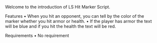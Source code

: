 Welcome to the introduction of LS Hit Marker Script.

Features
• When you hit an opponent, you can tell by the color of the marker whether you hit armor or health.
• If the player has armor the text will be blue and if you hit the health the text will be red.

Requirements
• No requirement
